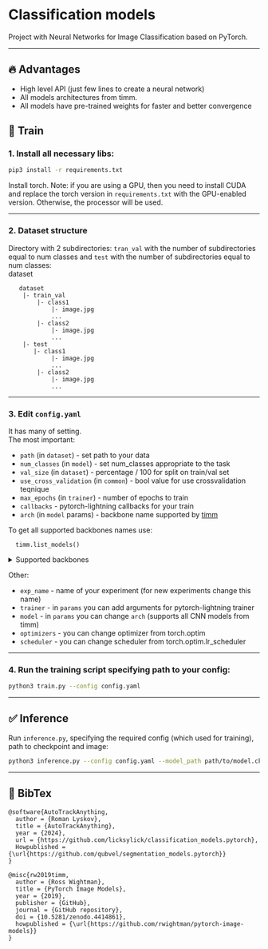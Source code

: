 # Classification models
Project with Neural Networks for Image Classification based on PyTorch. 

-----
## 🔥 Advantages  
* High level API (just few lines to create a neural network)
* All models architectures from timm.
* All models have pre-trained weights for faster and better convergence

## 🚀 Train

### 1. Install all necessary libs:  
  ```sh
  pip3 install -r requirements.txt
  ```

Install torch.
Note: if you are using a GPU, then you need to install CUDA and replace the torch version in `requirements.txt` with the GPU-enabled version.
Otherwise, the processor will be used.

-----
### 2. Dataset structure
Directory with 2 subdirectories: `tran_val` with the number of subdirectories equal to num classes and `test` with the number of subdirectories equal to num classes:  
dataset  
 ~~~~
    dataset
     |- train_val
         |- class1
             |- image.jpg
             ...
         |- class2
             |- image.jpg
             ...
     |- test
        |- class1
             |- image.jpg
             ...
         |- class2
             |- image.jpg
             ...
  ~~~~

-----
### 3. Edit `config.yaml`
It has many of setting.  
The most important:
* `path` (in `dataset`) - set path to your data
* `num_classes` (in `model`) - set num_classes appropriate to the task
* `val_size` (in `dataset`) - percentage / 100 for split on train/val set
* `use_cross_validation` (in `common`) - bool value for use crossvalidation teqnique
* `max_epochs` (in `trainer`) - number of epochs to train
* `callbacks` - pytorch-lightning callbacks for your train
*  `arch` (in `model` params) - backbone name supported by [timm](https://github.com/huggingface/pytorch-image-models)
  
To get all supported backbones names use:
```
  timm.list_models()
```
<details>
  <summary>Supported backbones</summary>

| backbone | backbone | backbone | backbone | backbone | backbone | backbone | backbone | backbone |
|----------|----------|----------|----------|----------|----------|----------|----------|----------|
|botnet50ts_256|caformer_b36|caformer_m36|caformer_s18|caformer_s36|cait_m36_384|cait_m48_448|cait_s24_224|cait_s24_384|
|cait_s36_384|cait_xs24_384|cait_xxs24_224|cait_xxs24_384|cait_xxs36_224|cait_xxs36_384|coat_lite_medium|coat_lite_medium_384|coat_lite_mini|
|coat_lite_small|coat_lite_tiny|coat_mini|coat_small|coat_tiny|coatnet_0_224|coatnet_0_rw_224|coatnet_1_224|coatnet_1_rw_224|
|coatnet_2_224|coatnet_2_rw_224|coatnet_3_224|coatnet_3_rw_224|coatnet_4_224|coatnet_5_224|coatnet_bn_0_rw_224|coatnet_nano_cc_224|coatnet_nano_rw_224|
|coatnet_pico_rw_224|coatnet_rmlp_0_rw_224|coatnet_rmlp_1_rw2_224|coatnet_rmlp_1_rw_224|coatnet_rmlp_2_rw_224|coatnet_rmlp_2_rw_384|coatnet_rmlp_3_rw_224|coatnet_rmlp_nano_rw_224|coatnext_nano_rw_224|
|convformer_b36|convformer_m36|convformer_s18|convformer_s36|convit_base|convit_small|convit_tiny|convmixer_768_32|convmixer_1024_20_ks9_p14|
|convmixer_1536_20|convnext_atto|convnext_atto_ols|convnext_base|convnext_femto|convnext_femto_ols|convnext_large|convnext_large_mlp|convnext_nano|
|convnext_nano_ols|convnext_pico|convnext_pico_ols|convnext_small|convnext_tiny|convnext_tiny_hnf|convnext_xlarge|convnext_xxlarge|convnextv2_atto|
|convnextv2_base|convnextv2_femto|convnextv2_huge|convnextv2_large|convnextv2_nano|convnextv2_pico|convnextv2_small|convnextv2_tiny|crossvit_9_240|
|crossvit_9_dagger_240|crossvit_15_240|crossvit_15_dagger_240|crossvit_15_dagger_408|crossvit_18_240|crossvit_18_dagger_240|crossvit_18_dagger_408|crossvit_base_240|crossvit_small_240|
|crossvit_tiny_240|cs3darknet_focus_l|cs3darknet_focus_m|cs3darknet_focus_s|cs3darknet_focus_x|cs3darknet_l|cs3darknet_m|cs3darknet_s|cs3darknet_x|
|cs3edgenet_x|cs3se_edgenet_x|cs3sedarknet_l|cs3sedarknet_x|cs3sedarknet_xdw|cspdarknet53|cspresnet50|cspresnet50d|cspresnet50w|
|cspresnext50|darknet17|darknet21|darknet53|darknetaa53|davit_base|davit_giant|davit_huge|davit_large|
|davit_small|davit_tiny|deit3_base_patch16_224|deit3_base_patch16_384|deit3_huge_patch14_224|deit3_large_patch16_224|deit3_large_patch16_384|deit3_medium_patch16_224|deit3_small_patch16_224|
|deit3_small_patch16_384|deit_base_distilled_patch16_224|deit_base_distilled_patch16_384|deit_base_patch16_224|deit_base_patch16_384|deit_small_distilled_patch16_224|deit_small_patch16_224|deit_tiny_distilled_patch16_224|deit_tiny_patch16_224|
|densenet121|densenet161|densenet169|densenet201|densenet264d|densenetblur121d|dla34|dla46_c|dla46x_c|
|dla60|dla60_res2net|dla60_res2next|dla60x|dla60x_c|dla102|dla102x|dla102x2|dla169|
|dm_nfnet_f0|dm_nfnet_f1|dm_nfnet_f2|dm_nfnet_f3|dm_nfnet_f4|dm_nfnet_f5|dm_nfnet_f6|dpn48b|dpn68|
|dpn68b|dpn92|dpn98|dpn107|dpn131|eca_botnext26ts_256|eca_halonext26ts|eca_nfnet_l0|eca_nfnet_l1|
|eca_nfnet_l2|eca_nfnet_l3|eca_resnet33ts|eca_resnext26ts|eca_vovnet39b|ecaresnet26t|ecaresnet50d|ecaresnet50d_pruned|ecaresnet50t|
|ecaresnet101d|ecaresnet101d_pruned|ecaresnet200d|ecaresnet269d|ecaresnetlight|ecaresnext26t_32x4d|ecaresnext50t_32x4d|edgenext_base|edgenext_small|
|edgenext_small_rw|edgenext_x_small|edgenext_xx_small|efficientformer_l1|efficientformer_l3|efficientformer_l7|efficientformerv2_l|efficientformerv2_s0|efficientformerv2_s1|
|efficientformerv2_s2|efficientnet_b0|efficientnet_b0_g8_gn|efficientnet_b0_g16_evos|efficientnet_b0_gn|efficientnet_b1|efficientnet_b1_pruned|efficientnet_b2|efficientnet_b2_pruned|
|efficientnet_b3|efficientnet_b3_g8_gn|efficientnet_b3_gn|efficientnet_b3_pruned|efficientnet_b4|efficientnet_b5|efficientnet_b6|efficientnet_b7|efficientnet_b8|
|efficientnet_cc_b0_4e|efficientnet_cc_b0_8e|efficientnet_cc_b1_8e|efficientnet_el|efficientnet_el_pruned|efficientnet_em|efficientnet_es|efficientnet_es_pruned|efficientnet_l2|
|efficientnet_lite0|efficientnet_lite1|efficientnet_lite2|efficientnet_lite3|efficientnet_lite4|efficientnetv2_l|efficientnetv2_m|efficientnetv2_rw_m|efficientnetv2_rw_s|
|efficientnetv2_rw_t|efficientnetv2_s|efficientnetv2_xl|efficientvit_b0|efficientvit_b1|efficientvit_b2|efficientvit_b3|efficientvit_l1|efficientvit_l2|
|efficientvit_l3|efficientvit_m0|efficientvit_m1|efficientvit_m2|efficientvit_m3|efficientvit_m4|efficientvit_m5|ese_vovnet19b_dw|ese_vovnet19b_slim|
|ese_vovnet19b_slim_dw|ese_vovnet39b|ese_vovnet39b_evos|ese_vovnet57b|ese_vovnet99b|eva02_base_patch14_224|eva02_base_patch14_448|eva02_base_patch16_clip_224|eva02_enormous_patch14_clip_224|
|eva02_large_patch14_224|eva02_large_patch14_448|eva02_large_patch14_clip_224|eva02_large_patch14_clip_336|eva02_small_patch14_224|eva02_small_patch14_336|eva02_tiny_patch14_224|eva02_tiny_patch14_336|eva_giant_patch14_224|
|eva_giant_patch14_336|eva_giant_patch14_560|eva_giant_patch14_clip_224|eva_large_patch14_196|eva_large_patch14_336|fastvit_ma36|fastvit_s12|fastvit_sa12|fastvit_sa24|
|fastvit_sa36|fastvit_t8|fastvit_t12|fbnetc_100|fbnetv3_b|fbnetv3_d|fbnetv3_g|flexivit_base|flexivit_large|
|flexivit_small|focalnet_base_lrf|focalnet_base_srf|focalnet_huge_fl3|focalnet_huge_fl4|focalnet_large_fl3|focalnet_large_fl4|focalnet_small_lrf|focalnet_small_srf|
|focalnet_tiny_lrf|focalnet_tiny_srf|focalnet_xlarge_fl3|focalnet_xlarge_fl4|gc_efficientnetv2_rw_t|gcresnet33ts|gcresnet50t|gcresnext26ts|gcresnext50ts|
|gcvit_base|gcvit_small|gcvit_tiny|gcvit_xtiny|gcvit_xxtiny|gernet_l|gernet_m|gernet_s|ghostnet_050|
|ghostnet_100|ghostnet_130|ghostnetv2_100|ghostnetv2_130|ghostnetv2_160|gmixer_12_224|gmixer_24_224|gmlp_b16_224|gmlp_s16_224|
|gmlp_ti16_224|halo2botnet50ts_256|halonet26t|halonet50ts|halonet_h1|haloregnetz_b|hardcorenas_a|hardcorenas_b|hardcorenas_c|
|hardcorenas_d|hardcorenas_e|hardcorenas_f|hrnet_w18|hrnet_w18_small|hrnet_w18_small_v2|hrnet_w18_ssld|hrnet_w30|hrnet_w32|
|hrnet_w40|hrnet_w44|hrnet_w48|hrnet_w48_ssld|hrnet_w64|inception_next_base|inception_next_small|inception_next_tiny|inception_resnet_v2|
|inception_v3|inception_v4|lambda_resnet26rpt_256|lambda_resnet26t|lambda_resnet50ts|lamhalobotnet50ts_256|lcnet_035|lcnet_050|lcnet_075|
|lcnet_100|lcnet_150|legacy_senet154|legacy_seresnet18|legacy_seresnet34|legacy_seresnet50|legacy_seresnet101|legacy_seresnet152|legacy_seresnext26_32x4d|
|legacy_seresnext50_32x4d|legacy_seresnext101_32x4d|legacy_xception|levit_128|levit_128s|levit_192|levit_256|levit_256d|levit_384|
|levit_384_s8|levit_512|levit_512_s8|levit_512d|levit_conv_128|levit_conv_128s|levit_conv_192|levit_conv_256|levit_conv_256d|
|levit_conv_384|levit_conv_384_s8|levit_conv_512|levit_conv_512_s8|levit_conv_512d|maxvit_base_tf_224|maxvit_base_tf_384|maxvit_base_tf_512|maxvit_large_tf_224|
|maxvit_large_tf_384|maxvit_large_tf_512|maxvit_nano_rw_256|maxvit_pico_rw_256|maxvit_rmlp_base_rw_224|maxvit_rmlp_base_rw_384|maxvit_rmlp_nano_rw_256|maxvit_rmlp_pico_rw_256|maxvit_rmlp_small_rw_224|
|maxvit_rmlp_small_rw_256|maxvit_rmlp_tiny_rw_256|maxvit_small_tf_224|maxvit_small_tf_384|maxvit_small_tf_512|maxvit_tiny_pm_256|maxvit_tiny_rw_224|maxvit_tiny_rw_256|maxvit_tiny_tf_224|
|maxvit_tiny_tf_384|maxvit_tiny_tf_512|maxvit_xlarge_tf_224|maxvit_xlarge_tf_384|maxvit_xlarge_tf_512|maxxvit_rmlp_nano_rw_256|maxxvit_rmlp_small_rw_256|maxxvit_rmlp_tiny_rw_256|maxxvitv2_nano_rw_256|
|maxxvitv2_rmlp_base_rw_224|maxxvitv2_rmlp_base_rw_384|maxxvitv2_rmlp_large_rw_224|mixer_b16_224|mixer_b32_224|mixer_l16_224|mixer_l32_224|mixer_s16_224|mixer_s32_224|
|mixnet_l|mixnet_m|mixnet_s|mixnet_xl|mixnet_xxl|mnasnet_050|mnasnet_075|mnasnet_100|mnasnet_140|
|mnasnet_small|mobilenetv2_035|mobilenetv2_050|mobilenetv2_075|mobilenetv2_100|mobilenetv2_110d|mobilenetv2_120d|mobilenetv2_140|mobilenetv3_large_075|
|mobilenetv3_large_100|mobilenetv3_rw|mobilenetv3_small_050|mobilenetv3_small_075|mobilenetv3_small_100|mobileone_s0|mobileone_s1|mobileone_s2|mobileone_s3|
|mobileone_s4|mobilevit_s|mobilevit_xs|mobilevit_xxs|mobilevitv2_050|mobilevitv2_075|mobilevitv2_100|mobilevitv2_125|mobilevitv2_150|
|mobilevitv2_175|mobilevitv2_200|mvitv2_base|mvitv2_base_cls|mvitv2_huge_cls|mvitv2_large|mvitv2_large_cls|mvitv2_small|mvitv2_small_cls|
|mvitv2_tiny|nasnetalarge|nest_base|nest_base_jx|nest_small|nest_small_jx|nest_tiny|nest_tiny_jx|nf_ecaresnet26|
|nf_ecaresnet50|nf_ecaresnet101|nf_regnet_b0|nf_regnet_b1|nf_regnet_b2|nf_regnet_b3|nf_regnet_b4|nf_regnet_b5|nf_resnet26|
|nf_resnet50|nf_resnet101|nf_seresnet26|nf_seresnet50|nf_seresnet101|nfnet_f0|nfnet_f1|nfnet_f2|nfnet_f3|
|nfnet_f4|nfnet_f5|nfnet_f6|nfnet_f7|nfnet_l0|pit_b_224|pit_b_distilled_224|pit_s_224|pit_s_distilled_224|
|pit_ti_224|pit_ti_distilled_224|pit_xs_224|pit_xs_distilled_224|pnasnet5large|poolformer_m36|poolformer_m48|poolformer_s12|poolformer_s24|
|poolformer_s36|poolformerv2_m36|poolformerv2_m48|poolformerv2_s12|poolformerv2_s24|poolformerv2_s36|pvt_v2_b0|pvt_v2_b1|pvt_v2_b2|
|pvt_v2_b2_li|pvt_v2_b3|pvt_v2_b4|pvt_v2_b5|regnetv_040|regnetv_064|regnetx_002|regnetx_004|regnetx_004_tv|
|regnetx_006|regnetx_008|regnetx_016|regnetx_032|regnetx_040|regnetx_064|regnetx_080|regnetx_120|regnetx_160|
|regnetx_320|regnety_002|regnety_004|regnety_006|regnety_008|regnety_008_tv|regnety_016|regnety_032|regnety_040|
|regnety_040_sgn|regnety_064|regnety_080|regnety_080_tv|regnety_120|regnety_160|regnety_320|regnety_640|regnety_1280|
|regnety_2560|regnetz_005|regnetz_040|regnetz_040_h|regnetz_b16|regnetz_b16_evos|regnetz_c16|regnetz_c16_evos|regnetz_d8|
|regnetz_d8_evos|regnetz_d32|regnetz_e8|repghostnet_050|repghostnet_058|repghostnet_080|repghostnet_100|repghostnet_111|repghostnet_130|
|repghostnet_150|repghostnet_200|repvgg_a0|repvgg_a1|repvgg_a2|repvgg_b0|repvgg_b1|repvgg_b1g4|repvgg_b2|
|repvgg_b2g4|repvgg_b3|repvgg_b3g4|repvgg_d2se|repvit_m0_9|repvit_m1|repvit_m1_0|repvit_m1_1|repvit_m1_5|
|repvit_m2|repvit_m2_3|repvit_m3|res2net50_14w_8s|res2net50_26w_4s|res2net50_26w_6s|res2net50_26w_8s|res2net50_48w_2s|res2net50d|
|res2net101_26w_4s|res2net101d|res2next50|resmlp_12_224|resmlp_24_224|resmlp_36_224|resmlp_big_24_224|resnest14d|resnest26d|
|resnest50d|resnest50d_1s4x24d|resnest50d_4s2x40d|resnest101e|resnest200e|resnest269e|resnet10t|resnet14t|resnet18|
|resnet18d|resnet26|resnet26d|resnet26t|resnet32ts|resnet33ts|resnet34|resnet34d|resnet50|
|resnet50_gn|resnet50c|resnet50d|resnet50s|resnet50t|resnet51q|resnet61q|resnet101|resnet101c|
|resnet101d|resnet101s|resnet152|resnet152c|resnet152d|resnet152s|resnet200|resnet200d|resnetaa34d|
|resnetaa50|resnetaa50d|resnetaa101d|resnetblur18|resnetblur50|resnetblur50d|resnetblur101d|resnetrs50|resnetrs101|
|resnetrs152|resnetrs200|resnetrs270|resnetrs350|resnetrs420|resnetv2_50|resnetv2_50d|resnetv2_50d_evos|resnetv2_50d_frn|
|resnetv2_50d_gn|resnetv2_50t|resnetv2_50x1_bit|resnetv2_50x3_bit|resnetv2_101|resnetv2_101d|resnetv2_101x1_bit|resnetv2_101x3_bit|resnetv2_152|
|resnetv2_152d|resnetv2_152x2_bit|resnetv2_152x4_bit|resnext26ts|resnext50_32x4d|resnext50d_32x4d|resnext101_32x4d|resnext101_32x8d|resnext101_32x16d|
|resnext101_32x32d|resnext101_64x4d|rexnet_100|rexnet_130|rexnet_150|rexnet_200|rexnet_300|rexnetr_100|rexnetr_130|
|rexnetr_150|rexnetr_200|rexnetr_300|samvit_base_patch16|samvit_base_patch16_224|samvit_huge_patch16|samvit_large_patch16|sebotnet33ts_256|sedarknet21|
|sehalonet33ts|selecsls42|selecsls42b|selecsls60|selecsls60b|selecsls84|semnasnet_050|semnasnet_075|semnasnet_100|
|semnasnet_140|senet154|sequencer2d_l|sequencer2d_m|sequencer2d_s|seresnet18|seresnet33ts|seresnet34|seresnet50|
|seresnet50t|seresnet101|seresnet152|seresnet152d|seresnet200d|seresnet269d|seresnetaa50d|seresnext26d_32x4d|seresnext26t_32x4d|
|seresnext26ts|seresnext50_32x4d|seresnext101_32x4d|seresnext101_32x8d|seresnext101_64x4d|seresnext101d_32x8d|seresnextaa101d_32x8d|seresnextaa201d_32x8d|skresnet18|
|skresnet34|skresnet50|skresnet50d|skresnext50_32x4d|spnasnet_100|swin_base_patch4_window7_224|swin_base_patch4_window12_384|swin_large_patch4_window7_224|swin_large_patch4_window12_384|
|swin_s3_base_224|swin_s3_small_224|swin_s3_tiny_224|swin_small_patch4_window7_224|swin_tiny_patch4_window7_224|swinv2_base_window8_256|swinv2_base_window12_192|swinv2_base_window12to16_192to256|swinv2_base_window12to24_192to384|
|swinv2_base_window16_256|swinv2_cr_base_224|swinv2_cr_base_384|swinv2_cr_base_ns_224|swinv2_cr_giant_224|swinv2_cr_giant_384|swinv2_cr_huge_224|swinv2_cr_huge_384|swinv2_cr_large_224|
|swinv2_cr_large_384|swinv2_cr_small_224|swinv2_cr_small_384|swinv2_cr_small_ns_224|swinv2_cr_small_ns_256|swinv2_cr_tiny_224|swinv2_cr_tiny_384|swinv2_cr_tiny_ns_224|swinv2_large_window12_192|
|swinv2_large_window12to16_192to256|swinv2_large_window12to24_192to384|swinv2_small_window8_256|swinv2_small_window16_256|swinv2_tiny_window8_256|swinv2_tiny_window16_256|tf_efficientnet_b0|tf_efficientnet_b1|tf_efficientnet_b2|
|tf_efficientnet_b3|tf_efficientnet_b4|tf_efficientnet_b5|tf_efficientnet_b6|tf_efficientnet_b7|tf_efficientnet_b8|tf_efficientnet_cc_b0_4e|tf_efficientnet_cc_b0_8e|tf_efficientnet_cc_b1_8e|
|tf_efficientnet_el|tf_efficientnet_em|tf_efficientnet_es|tf_efficientnet_l2|tf_efficientnet_lite0|tf_efficientnet_lite1|tf_efficientnet_lite2|tf_efficientnet_lite3|tf_efficientnet_lite4|
|tf_efficientnetv2_b0|tf_efficientnetv2_b1|tf_efficientnetv2_b2|tf_efficientnetv2_b3|tf_efficientnetv2_l|tf_efficientnetv2_m|tf_efficientnetv2_s|tf_efficientnetv2_xl|tf_mixnet_l|
|tf_mixnet_m|tf_mixnet_s|tf_mobilenetv3_large_075|tf_mobilenetv3_large_100|tf_mobilenetv3_large_minimal_100|tf_mobilenetv3_small_075|tf_mobilenetv3_small_100|tf_mobilenetv3_small_minimal_100|tiny_vit_5m_224|
|tiny_vit_11m_224|tiny_vit_21m_224|tiny_vit_21m_384|tiny_vit_21m_512|tinynet_a|tinynet_b|tinynet_c|tinynet_d|tinynet_e|
|tnt_b_patch16_224|tnt_s_patch16_224|tresnet_l|tresnet_m|tresnet_v2_l|tresnet_xl|twins_pcpvt_base|twins_pcpvt_large|twins_pcpvt_small|
|twins_svt_base|twins_svt_large|twins_svt_small|vgg11|vgg11_bn|vgg13|vgg13_bn|vgg16|vgg16_bn|
|vgg19|vgg19_bn|visformer_small|visformer_tiny|vit_base_patch8_224|vit_base_patch14_dinov2|vit_base_patch14_reg4_dinov2|vit_base_patch16_18x2_224|vit_base_patch16_224|
|vit_base_patch16_224_miil|vit_base_patch16_384|vit_base_patch16_clip_224|vit_base_patch16_clip_384|vit_base_patch16_clip_quickgelu_224|vit_base_patch16_gap_224|vit_base_patch16_plus_240|vit_base_patch16_reg8_gap_256|vit_base_patch16_rpn_224|
|vit_base_patch16_siglip_224|vit_base_patch16_siglip_256|vit_base_patch16_siglip_384|vit_base_patch16_siglip_512|vit_base_patch16_xp_224|vit_base_patch32_224|vit_base_patch32_384|vit_base_patch32_clip_224|vit_base_patch32_clip_256|
|vit_base_patch32_clip_384|vit_base_patch32_clip_448|vit_base_patch32_clip_quickgelu_224|vit_base_patch32_plus_256|vit_base_r26_s32_224|vit_base_r50_s16_224|vit_base_r50_s16_384|vit_base_resnet26d_224|vit_base_resnet50d_224|
|vit_giant_patch14_224|vit_giant_patch14_clip_224|vit_giant_patch14_dinov2|vit_giant_patch14_reg4_dinov2|vit_giant_patch16_gap_224|vit_gigantic_patch14_224|vit_gigantic_patch14_clip_224|vit_huge_patch14_224|vit_huge_patch14_clip_224|
|vit_huge_patch14_clip_336|vit_huge_patch14_clip_378|vit_huge_patch14_clip_quickgelu_224|vit_huge_patch14_clip_quickgelu_378|vit_huge_patch14_gap_224|vit_huge_patch14_xp_224|vit_huge_patch16_gap_448|vit_large_patch14_224|vit_large_patch14_clip_224|
|vit_large_patch14_clip_336|vit_large_patch14_clip_quickgelu_224|vit_large_patch14_clip_quickgelu_336|vit_large_patch14_dinov2|vit_large_patch14_reg4_dinov2|vit_large_patch14_xp_224|vit_large_patch16_224|vit_large_patch16_384|vit_large_patch16_siglip_256|
|vit_large_patch16_siglip_384|vit_large_patch32_224|vit_large_patch32_384|vit_large_r50_s32_224|vit_large_r50_s32_384|vit_medium_patch16_gap_240|vit_medium_patch16_gap_256|vit_medium_patch16_gap_384|vit_medium_patch16_reg4_256|
|vit_medium_patch16_reg4_gap_256|vit_relpos_base_patch16_224|vit_relpos_base_patch16_cls_224|vit_relpos_base_patch16_clsgap_224|vit_relpos_base_patch16_plus_240|vit_relpos_base_patch16_rpn_224|vit_relpos_base_patch32_plus_rpn_256|vit_relpos_medium_patch16_224|vit_relpos_medium_patch16_cls_224|
|vit_relpos_medium_patch16_rpn_224|vit_relpos_small_patch16_224|vit_relpos_small_patch16_rpn_224|vit_small_patch8_224|vit_small_patch14_dinov2|vit_small_patch14_reg4_dinov2|vit_small_patch16_18x2_224|vit_small_patch16_36x1_224|vit_small_patch16_224|
|vit_small_patch16_384|vit_small_patch32_224|vit_small_patch32_384|vit_small_r26_s32_224|vit_small_r26_s32_384|vit_small_resnet26d_224|vit_small_resnet50d_s16_224|vit_so400m_patch14_siglip_224|vit_so400m_patch14_siglip_384|
|vit_srelpos_medium_patch16_224|vit_srelpos_small_patch16_224|vit_tiny_patch16_224|vit_tiny_patch16_384|vit_tiny_r_s16_p8_224|vit_tiny_r_s16_p8_384|volo_d1_224|volo_d1_384|volo_d2_224|
|volo_d2_384|volo_d3_224|volo_d3_448|volo_d4_224|volo_d4_448|volo_d5_224|volo_d5_448|volo_d5_512|vovnet39a|
|vovnet57a|wide_resnet50_2|wide_resnet101_2|xception41|xception41p|xception65|xception65p|xception71|xcit_large_24_p8_224|
|xcit_large_24_p8_384|xcit_large_24_p16_224|xcit_large_24_p16_384|xcit_medium_24_p8_224|xcit_medium_24_p8_384|xcit_medium_24_p16_224|xcit_medium_24_p16_384|xcit_nano_12_p8_224|xcit_nano_12_p8_384|
|xcit_nano_12_p16_224|xcit_nano_12_p16_384|xcit_small_12_p8_224|xcit_small_12_p8_384|xcit_small_12_p16_224|xcit_small_12_p16_384|xcit_small_24_p8_224|xcit_small_24_p8_384|xcit_small_24_p16_224|
|xcit_small_24_p16_384|xcit_tiny_12_p8_224|xcit_tiny_12_p8_384|xcit_tiny_12_p16_224|xcit_tiny_12_p16_384|xcit_tiny_24_p8_224|xcit_tiny_24_p8_384|xcit_tiny_24_p16_224|xcit_tiny_24_p16_384|

</details>


Other:
* `exp_name` - name of your experiment (for new experiments change this name) 
* `trainer` - in `params` you can add arguments for pytorch-lightning trainer
* `model` - in `params` you can change `arch` (supports all CNN models from timm)
* `optimizers` - you can change optimizer from torch.optim
* `scheduler` - you can change scheduler from torch.optim.lr_scheduler
-----

### 4. Run the training script specifying path to your config:

```sh
python3 train.py --config config.yaml
  ```

-----
## ✅ Inference
Run `inference.py`, specifying the required config (which used for training), path to checkpoint and image:
  ```sh
  python3 inference.py --config config.yaml --model_path path/to/model.ckpt --image path/to/image.jpg
  ```
-----
## 📝 BibTex
```
@software{AutoTrackAnything,
  author = {Roman Lyskov},
  title = {AutoTrackAnything},
  year = {2024},
  url = {https://github.com/licksylick/classification_models.pytorch},
  Howpublished = {\url{https://github.com/qubvel/segmentation_models.pytorch}}
}
```

```
@misc{rw2019timm,
  author = {Ross Wightman},
  title = {PyTorch Image Models},
  year = {2019},
  publisher = {GitHub},
  journal = {GitHub repository},
  doi = {10.5281/zenodo.4414861},
  howpublished = {\url{https://github.com/rwightman/pytorch-image-models}}
}
```


